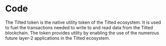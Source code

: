 # Code
The Tilted token is the native utility token of the Tilted ecosystem. It is used to fuel the transactions needed to write to and read data from the Tilted blockchain. The token provides utility by enabling the use of the numerous future layer-2 applications in the Tilted  ecosystem.
